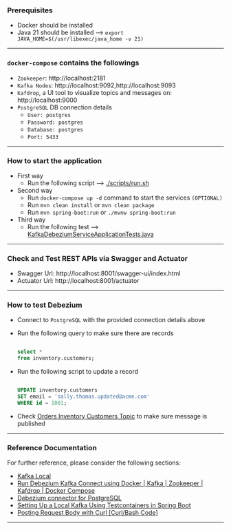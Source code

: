 ### Prerequisites

* Docker should be installed
* Java 21 should be installed --> `export JAVA_HOME=$(/usr/libexec/java_home -v 21)`

-----

### `docker-compose` contains the followings

* `Zookeeper`: http://localhost:2181
* `Kafka Nodes`: http://localhost:9092,http://localhost:9093
* `Kafdrop`, a UI tool to visualize topics and messages on: http://localhost:9000
* `PostgreSQL` DB connection details
    * `User: postgres`
    * `Password: postgres`
    * `Database: postgres`
    * `Port: 5433`

-----

### How to start the application

* First way
    * Run the following script --> [./scripts/run.sh](scripts%2Frun.sh)
* Second way
    * Run `docker-compose up -d` command to start the services `(OPTIONAL)`
    * Run `mvn clean install` or `mvn clean package`
    * Run `mvn spring-boot:run` or `./mvnw spring-boot:run`
* Third way
    * Run the following
      test --> [KafkaDebeziumServiceApplicationTests.java](src%2Ftest%2Fjava%2Fcom%2Fmb%2Fkafkadebeziumservice%2FKafkaDebeziumServiceApplicationTests.java)

-----

### Check and Test REST APIs via Swagger and Actuator

* Swagger Url: http://localhost:8001/swagger-ui/index.html
* Actuator Url: http://localhost:8001/actuator

-----

### How to test Debezium

* Connect to `PostgreSQL` with the provided connection details above
* Run the following query to make sure there are records

  ```sql
  
  select *
  from inventory.customers;
  
  ```
* Run the following script to update a record

  ```sql

  UPDATE inventory.customers
  SET email = 'sally.thomas.updated@acme.com'
  WHERE id = 1001;

  ```

* Check [Orders Inventory Customers Topic](http://localhost:9000/topic/orders.inventory.customers) to make sure message
  is published

-----

### Reference Documentation

For further reference, please consider the following sections:

* [Kafka Local](https://developer.confluent.io/quickstart/kafka-local/)
* [Run Debezium Kafka Connect using Docker | Kafka | Zookeeper | Kafdrop | Docker Compose](https://www.youtube.com/watch?v=yZy4QZYMUrY)
* [Debezium connector for PostgreSQL](https://debezium.io/documentation/reference/stable/connectors/postgresql.html)
* [Setting Up a Local Kafka Using Testcontainers in Spring Boot](https://medium.com/@truongbui95/setting-up-a-local-kafka-using-testcontainers-in-spring-boot-bb41466751e6)
* [Posting Request Body with Curl [Curl/Bash Code]](https://reqbin.com/req/curl/c-d2nzjn3z/curl-post-body)

-----
